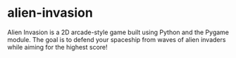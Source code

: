 # alien-invasion
Alien Invasion is a 2D arcade-style game built using Python and the Pygame module. The goal is to defend your spaceship from waves of alien invaders while aiming for the highest score!
